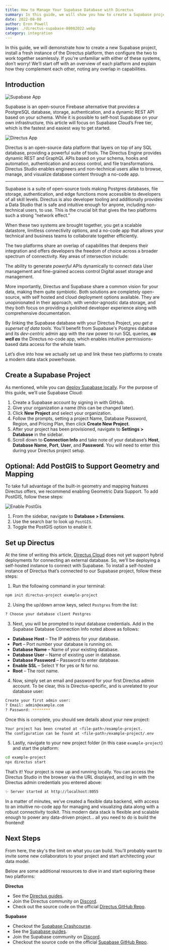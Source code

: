 ```yaml
---
title: How to Manage Your Supabase Database with Directus
summary: In this guide, we will show you how to create a Supabase project, install the Directus platform locally and configure the two to connect.
date: 2022-08-08
author: Eron Powell
image: ./directus-supabase-08082022.webp
category: integration
---
```



In this guide, we will demonstrate how to create a new Supabase project, install a fresh instance of the Directus platform, then configure the two to work together seamlessly. If you're unfamiliar with either of these systems, don’t worry! We’ll start off with an overview of each platform and explain how they complement each other, noting any overlap in capabilities.

## Introduction

![Supabase App](./supabase-20220608A.webp)

Supabase is an open-source Firebase alternative that provides a PostgreSQL database, storage, authentication, and a dynamic REST API based on your schema. While it is possible to self-host Supabase on your own infrastructure, this article will focus on Supabase Cloud’s Free tier, which is the fastest and easiest way to get started.

![Directus App](./directus-20220608A.webp)

Directus is an open-source data platform that layers on top of any SQL database, providing a powerful suite of tools. The Directus Engine provides dynamic REST and GraphQL APIs based on your schema, hooks and automation, authentication and access control, and file transformations. Directus Studio enables engineers and non-technical users alike to browse, manage, and visualize database content through a no-code app.

---

Supabase is a suite of open-source tools making Postgres databases, file storage, authentication, and edge functions more accessible to developers of all skill levels. Directus is also developer tooling and additionally provides a Data Studio that is safe and intuitive enough for anyone, including non-technical users, to use. This is the crucial bit that gives the two platforms such a strong “network effect.”

When these two systems are brought together, you get a scalable datastore, limitless connectivity options, and a no-code app that allows your technical and business teams to collaborate together efficiently.

The two platforms share an overlap of capabilities that deepens their integration and offers developers the freedom of choice across a broader spectrum of connectivity. Key areas of intersection include:

The ability to generate *powerful* APIs dynamically to connect data
User management and fine-grained access control
Digital asset storage and management.

More importantly, Directus and Supabase share a common vision for your data, making them quite symbiotic. Both solutions are completely open-source, with self hosted and cloud deployment options available. They are unopinionated in their approach, with vendor-agnostic data storage, and they both focus on providing a polished developer experience along with comprehensive documentation.

By linking the Supabase database with your Directus Project, *you get a superset of data tools.* You'll benefit from Supabase's Postgres database and its *dev-centric* admin app with the raw power to run SQL queries, ***as well as*** the Directus no-code app, which enables intuitive permissions-based data access for the whole team.

Let’s dive into how we actually set up and link these two platforms to create a modern data stack powerhouse.

## Create a Supabase Project

As mentioned, while you can [deploy Supabase locally](https://supabase.com/docs/guides/local-development). For the purpose of this guide, we’ll use Supabase Cloud:

1. Create a Supabase account by signing in with GitHub.
2. Give your organization a name (this can be changed later).
3. Click **New Project** and select your organization.
4. Follow the prompts, setting a project Name, Database Password, Region, and Pricing Plan, then click **Create New Project**.
5. After your project has been provisioned, navigate to **Settings > Database** in the sidebar.
6. Scroll down to **Connection Info** and take note of your database’s **Host**, **Database Name**, **Port**, **User**, and **Password**. You will need to enter this during your Directus project setup.

## Optional: Add PostGIS to Support Geometry and Mapping

To take full advantage of the built-in geometry and mapping features Directus offers, we recommend enabling Geometric Data Support. To add PostGIS, follow these steps:

![Enable PostGis](./enable-PostGIS-20220608A.webp)

1. From the sidebar, navigate to **Database > Extensions**.
2. Use the search bar to look up `PostGIS`.
3. Toggle the PostGIS option to enable it.

## Set up Directus

At the time of writing this article, [Directus Cloud](https://directus.cloud/) does not yet support hybrid deployments for connecting an external database. So, we’ll be deploying a self-hosted instance to connect with Supabase. To install a self-hosted instance of Directus that’s connected to our Supabase project, follow these steps:

1. Run the following command in your terminal:

```bash
npm init directus-project example-project
```

2. Using the up/down arrow keys, select `Postgres` from the list:

```bash
? Choose your database client Postgres
```

3. Next, you will be prompted to input database credentials. Add in the Supabase Database Connection Info noted above as follows:

- **Database Host** – The IP address for your database.
- **Port** – Port number your database is running on.
- **Database Name** – Name of your existing database.
- **Database User** – Name of existing user in database.
- **Database Password** – Password to enter database.
- **Enable SSL** – Select Y for yes or N for no.
- **Root** – The root name.

4. Now, simply set an email and password for your first Directus admin account. To be clear, this is Directus-specific, and is unrelated to your database user:

```bash
Create your first admin user:
? Email: admin@example.com
? Password: ********
```

Once this is complete, you should see details about your new project:

```bash
Your project has been created at <file-path>/example-project.
The configuration can be found at <file-path>/example-project/.env
```

5. Lastly, navigate to your new project folder (in this case `example-project`) and start the platform:

```bash
cd example-project
npx directus start
```

That’s it! Your project is now up and running locally. You can access the Directus Studio in the browser via the URL displayed, and log in with the Directus admin credentials you entered above:

```bash
✨ Server started at http://localhost:8055
```

In a matter of minutes, we’ve created a flexible data backend, with access to an intuitive no-code app for managing and visualizing data along with a robust connectivity toolkit. This modern data stack is flexible and scalable enough to power any data-driven project… all you need to do is build the frontend!

## Next Steps

From here, the sky's the limit on what you can build. You’ll probably want to invite some new collaborators to your project and start architecting your data model.

Below are some additional resources to dive in and start exploring these two platforms:

**Directus**
- See the [Directus guides](https://directus.io/guides/).
- Join the Directus community on [Discord](https://directus.chat/).
- Check out the source code on the official [Directus GitHub Repo](https://github.com/directus/directus).

**Supabase**
- Checkout the [Supabase Crashcourse](https://supabase.com/docs/guides/examples).
- See the [Supabase guides](https://supabase.com/docs/guides/examples).
- Join the Supabase community on [Discord](https://discord.supabase.com/).
- Checkout the source code on the official [Supabase GitHub Repo](https://github.com/supabase/supabase).
